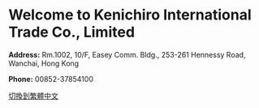 <!DOCTYPE html>
<html lang="en">
<head>
  <meta charset="UTF-8" />
  <title>Kenichiro International Trade Co., Limited</title>
  <link rel="stylesheet" href="style.css" />
</head>
<body>
  <div class="container">
    <h1>Welcome to Kenichiro International Trade Co., Limited</h1>
    <p><strong>Address:</strong> Rm.1002, 10/F, Easey Comm. Bldg., 253-261 Hennessy Road, Wanchai, Hong Kong</p>
    <p><strong>Phone:</strong> 00852-37854100</p>
    <p><a href="zh.html">切換到繁體中文</a></p>
  </div>
</body>
</html>
